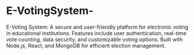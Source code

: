 # E-VotingSystem-
E-Voting System: A secure and user-friendly platform for electronic voting in educational institutions. Features include user authentication, real-time vote counting, data security, and customizable voting options. Built with Node.js, React, and MongoDB for efficient election management.
